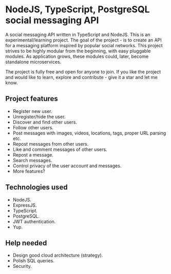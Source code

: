 # NodeJS, TypeScript, PostgreSQL social messaging API
A social messaging API written in TypeScript and NodeJS.
This is an experimental/learning project.
The goal of the project - is to create an API for a messaging platform inspired by popular social networks.
This project strives to be highly modular from the beginning, with easy pluggable modules. As application grows, these modules could, later, become standalone microservices.

The project is fully free and open for anyone to join.
If you like the project and would like to learn, explore and contribute - give it a star and let me know.

## Project features
- Register new user.
- Unregister/hide the user.
- Discover and find other users.
- Follow other users.
- Post messages with images, videos, locations, tags, proper URL parsing etc.
- Repost messages from other users.
- Like and comment messages of other users.
- Repost a message.
- Search messages.
- Control privacy of the user account and messages.
- More features?

## Technologies used
- NodeJS.
- ExpressJS.
- TypeScript.
- PostgreSQL.
- JWT authentication.
- Yup.

## Help needed
- Design good cloud architecture (strategy).
- Polish SQL queries.
- Security.
